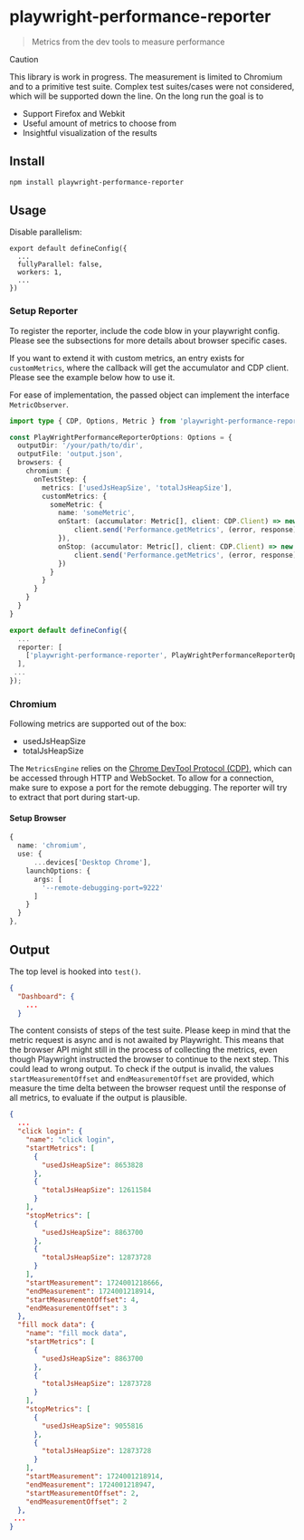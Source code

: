 # playwright-performance-reporter

> Metrics from the dev tools to measure performance

> [!CAUTION]
> This library is work in progress. The measurement is limited to Chromium and to a primitive test suite.
> Complex test suites/cases were not considered, which will be supported down the line.
> On the long run the goal is to
> - Support Firefox and Webkit
> - Useful amount of metrics to choose from
> - Insightful visualization of the results

## Install

```bash
npm install playwright-performance-reporter
```

## Usage

Disable parallelism:
```
export default defineConfig({
  ...
  fullyParallel: false,
  workers: 1,
  ...
})
```


### Setup Reporter
To register the reporter, include the code blow in your playwright config.
Please see the subsections for more details about browser specific cases.

If you want to extend it with custom metrics, an entry exists for `customMetrics`, where the callback will get
the accumulator and CDP client. Please see the example below how to use it.

For ease of implementation, the passed object can implement the interface `MetricObserver`.

```ts
import type { CDP, Options, Metric } from 'playwright-performance-reporter';

const PlayWrightPerformanceReporterOptions: Options = {
  outputDir: '/your/path/to/dir',
  outputFile: 'output.json',
  browsers: {
    chromium: {
      onTestStep: {
        metrics: ['usedJsHeapSize', 'totalJsHeapSize'],
        customMetrics: {
          someMetric: {
            name: 'someMetric',
            onStart: (accumulator: Metric[], client: CDP.Client) => new Promise(resolve => {
                client.send('Performance.getMetrics', (error, response) => { accumulator.push(response); resolve(); });
            }),
            onStop: (accumulator: Metric[], client: CDP.Client) => new Promise(resolve => {
                client.send('Performance.getMetrics', (error, response) => { accumulator.push(response); resolve(); });
            })
          }
        }
      }
    }
  }
}

export default defineConfig({
  ...
  reporter: [
    ['playwright-performance-reporter', PlayWrightPerformanceReporterOptions]
  ],
 ...
});
```


### Chromium

Following metrics are supported out of the box:
- usedJsHeapSize
- totalJsHeapSize

The `MetricsEngine` relies on the [Chrome DevTool Protocol (CDP)](https://chromedevtools.github.io/devtools-protocol/),
which can be accessed through HTTP and WebSocket. To allow for a connection, make sure to expose a port for the remote debugging.
The reporter will try to extract that port during start-up.

#### Setup Browser
```ts
{
  name: 'chromium',
  use: {
      ...devices['Desktop Chrome'],
    launchOptions: {
      args: [
        '--remote-debugging-port=9222'
      ]
    }
  }
},
```

## Output

The top level is hooked into `test()`.


```json
{
  "Dashboard": {
    ...
  }
```

The content consists of steps of the test suite.
Please keep in mind that the metric request is async and is not awaited by
Playwright. This means that the browser API might still in the process of collecting the metrics,
even though Playwright instructed the browser to continue to the next step. This could lead to wrong output.
To check if the output is invalid, the values `startMeasurementOffset` and `endMeasurementOffset` are provided, which measure
the time delta between the browser request until the response of all metrics, to evaluate if the output is plausible.

```json
{
  ...
  "click login": {
    "name": "click login",
    "startMetrics": [
      {
        "usedJsHeapSize": 8653828
      },
      {
        "totalJsHeapSize": 12611584
      }
    ],
    "stopMetrics": [
      {
        "usedJsHeapSize": 8863700
      },
      {
        "totalJsHeapSize": 12873728
      }
    ],
    "startMeasurement": 1724001218666,
    "endMeasurement": 1724001218914,
    "startMeasurementOffset": 4,
    "endMeasurementOffset": 3
  },
  "fill mock data": {
    "name": "fill mock data",
    "startMetrics": [
      {
        "usedJsHeapSize": 8863700
      },
      {
        "totalJsHeapSize": 12873728
      }
    ],
    "stopMetrics": [
      {
        "usedJsHeapSize": 9055816
      },
      {
        "totalJsHeapSize": 12873728
      }
    ],
    "startMeasurement": 1724001218914,
    "endMeasurement": 1724001218947,
    "startMeasurementOffset": 2,
    "endMeasurementOffset": 2
  },
 ...
}
```
